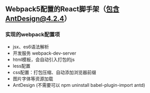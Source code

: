 ## Webpack5配置的React脚手架（包含AntDesign@4.2.4）


### 实现的webpack配置项

- jsx、es6语法解析
- 开发服务 webpack-dev-server
- html模板，会自动引入打包的js
- less配置
- css配置：打包压缩、自动添加浏览器前缀
- 图片字体等资源加载
- AntDesign (不需要可以 npm uninstall babel-plugin-import antd)

